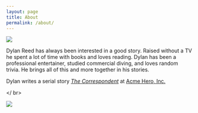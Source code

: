 ```yaml
---
layout: page
title: About
permalink: /about/
---
```



<img src="https://dl.dropboxusercontent.com/u/45369/clear.png">

Dylan Reed has always been interested in a good story. Raised without a TV he spent a lot of time with books and loves reading. Dylan has been a professional entertainer, studied commercial diving, and loves random trivia. He brings all of this and more together in his stories. 

Dylan writes a serial story *[The Correspondent](https://acmeheroinc.com/the-correspondent-origin-chapter-1-20e1bd65e298)* at [Acme Hero, Inc.](http://acmeheroinc.com)

</ br>

<a href = "http://bitly.com/AcmeInc"><img src="https://dl.dropboxusercontent.com/u/45369/Correspondent-origin-blank.jpg" link = "http://bitly.com/AcmeInc"></a>